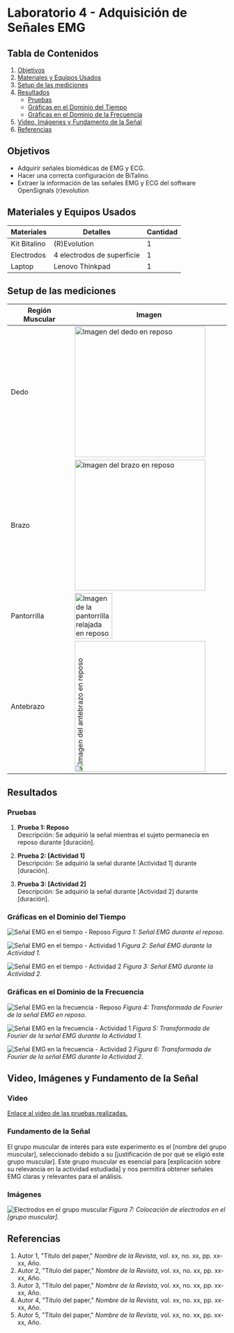 # Laboratorio 4 - Adquisición de Señales EMG

## Tabla de Contenidos
1. [Objetivos](#objetivos)
2. [Materiales y Equipos Usados](#materiales-y-equipos-usados)
3. [Setup de las mediciones](#setup-de-las-mediciones)
4. [Resultados](#resultados)
   - [Pruebas](#pruebas)
   - [Gráficas en el Dominio del Tiempo](#gráficas-en-el-dominio-del-tiempo)
   - [Gráficas en el Dominio de la Frecuencia](#gráficas-en-el-dominio-de-la-frecuencia)
5. [Video, Imágenes y Fundamento de la Señal](#video-imágenes-y-fundamento-de-la-señal)
6. [Referencias](#referencias)

## Objetivos
- Adquirir señales biomédicas de EMG y ECG.
- Hacer una correcta configuración de BiTalino.
- Extraer la información de las señales EMG y ECG del software OpenSignals (r)evolution

## Materiales y Equipos Usados

| Materiales         | Detalles                        | Cantidad |
|--------------------|---------------------------------|----------|
| Kit Bitalino       | (R)Evolution                    | 1        |
| Electrodos         | 4 electrodos de superficie      | 1        |
| Laptop             | Lenovo Thinkpad                 | 1        |

## Setup de las mediciones

| Región Muscular   | Imagen                          |
|-------------------|---------------------------------|
| Dedo              | <img src="./Fotos%20y%20videos/1-1%20-%20Dedo%20en%20reposo/1-1-3.jpeg" alt="Imagen del dedo en reposo" width="300px"> |
| Brazo             | <img src="./Fotos%20y%20videos/2-1%20-%20Brazo%20reposo/2-1-2.jpeg" alt="Imagen del brazo en reposo" width="300px"> |
| Pantorrilla       | <img src="./Fotos%20y%20videos/3-1%20-%20Pantorrilla%20relajada%20en%20reposo/3-1-2.jpeg" alt="Imagen de la pantorrilla relajada en reposo" width="50%"> |
| Antebrazo         | <img src="./Fotos%20y%20videos/4-1%20-%20Antebrazo%20en%20reposo/4-1-1.jpeg" alt="Imagen del antebrazo en reposo" width="300px" style="transform: rotate(-90deg);"> |


## Resultados

### Pruebas
1. **Prueba 1: Reposo**  
   Descripción: Se adquirió la señal mientras el sujeto permanecía en reposo durante [duración].

2. **Prueba 2: [Actividad 1]**  
   Descripción: Se adquirió la señal durante [Actividad 1] durante [duración].

3. **Prueba 3: [Actividad 2]**  
   Descripción: Se adquirió la señal durante [Actividad 2] durante [duración].

### Gráficas en el Dominio del Tiempo
![Señal EMG en el tiempo - Reposo](ruta/a/tu/imagen1.png)
*Figura 1: Señal EMG durante el reposo.*

![Señal EMG en el tiempo - Actividad 1](ruta/a/tu/imagen2.png)
*Figura 2: Señal EMG durante la Actividad 1.*

![Señal EMG en el tiempo - Actividad 2](ruta/a/tu/imagen3.png)
*Figura 3: Señal EMG durante la Actividad 2.*

### Gráficas en el Dominio de la Frecuencia
![Señal EMG en la frecuencia - Reposo](ruta/a/tu/imagen4.png)
*Figura 4: Transformada de Fourier de la señal EMG en reposo.*

![Señal EMG en la frecuencia - Actividad 1](ruta/a/tu/imagen5.png)
*Figura 5: Transformada de Fourier de la señal EMG durante la Actividad 1.*

![Señal EMG en la frecuencia - Actividad 2](ruta/a/tu/imagen6.png)
*Figura 6: Transformada de Fourier de la señal EMG durante la Actividad 2.*

## Video, Imágenes y Fundamento de la Señal

### Video
[Enlace al video de las pruebas realizadas.](ruta/a/tu/video)

### Fundamento de la Señal
El grupo muscular de interés para este experimento es el [nombre del grupo muscular], seleccionado debido a su [justificación de por qué se eligió este grupo muscular]. Este grupo muscular es esencial para [explicación sobre su relevancia en la actividad estudiada] y nos permitirá obtener señales EMG claras y relevantes para el análisis.

### Imágenes
![Electrodos en el grupo muscular](ruta/a/tu/imagen7.png)
*Figura 7: Colocación de electrodos en el [grupo muscular].*

## Referencias
1. Autor 1, "Título del paper," *Nombre de la Revista*, vol. xx, no. xx, pp. xx-xx, Año.
2. Autor 2, "Título del paper," *Nombre de la Revista*, vol. xx, no. xx, pp. xx-xx, Año.
3. Autor 3, "Título del paper," *Nombre de la Revista*, vol. xx, no. xx, pp. xx-xx, Año.
4. Autor 4, "Título del paper," *Nombre de la Revista*, vol. xx, no. xx, pp. xx-xx, Año.
5. Autor 5, "Título del paper," *Nombre de la Revista*, vol. xx, no. xx, pp. xx-xx, Año.

